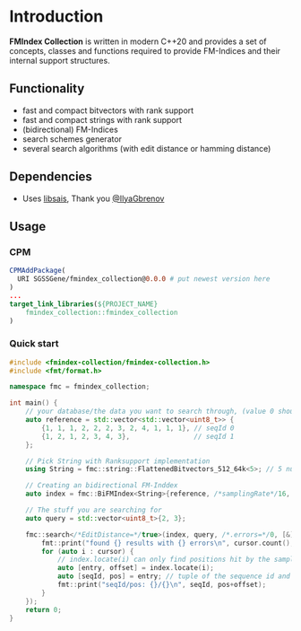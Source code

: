 <!--
    SPDX-FileCopyrightText: 2006-2025, Knut Reinert & Freie Universität Berlin
    SPDX-FileCopyrightText: 2016-2025, Knut Reinert & MPI für molekulare Genetik
    SPDX-License-Identifier: CC-BY-4.0
-->
# Introduction

**FMIndex Collection** is written in modern C++20 and provides a set of concepts, classes and functions required
to provide FM-Indices and their internal support structures.

## Functionality
- fast and compact bitvectors with rank support
- fast and compact strings with rank support
- (bidirectional) FM-Indices
- search schemes generator
- several search algorithms (with edit distance or hamming distance)


## Dependencies
- Uses [libsais](https://github.com/IlyaGrebnov/libsais), Thank you [@IlyaGbrenov](https://github.com/IlyaGrebnov)

## Usage
### CPM
```cmake
CPMAddPackage(
  URI SGSSGene/fmindex_collection@0.0.0 # put newest version here
)
...
target_link_libraries(${PROJECT_NAME}
    fmindex_collection::fmindex_collection
)
```
### Quick start
```c++
#include <fmindex-collection/fmindex-collection.h>
#include <fmt/format.h>

namespace fmc = fmindex_collection;

int main() {
    // your database/the data you want to search through, (value 0 should be avoided)
    auto reference = std::vector<std::vector<uint8_t>> {
        {1, 1, 1, 2, 2, 2, 3, 2, 4, 1, 1, 1}, // seqId 0
        {1, 2, 1, 2, 3, 4, 3},                // seqId 1
    };

    // Pick String with Ranksupport implementation
    using String = fmc::string::FlattenedBitvectors_512_64k<5>; // 5 number of different characters

    // Creating an bidirectional FM-Inddex
    auto index = fmc::BiFMIndex<String>{reference, /*samplingRate*/16, /*threadNbr*/1};

    // The stuff you are searching for
    auto query = std::vector<uint8_t>{2, 3};

    fmc::search</*EditDistance=*/true>(index, query, /*.errors=*/0, [&](auto cursor, size_t errors) {
        fmt::print("found {} results with {} errors\n", cursor.count(), errors);
        for (auto i : cursor) {
            // index.locate(i) can only find positions hit by the sampling rate. How many position this is off, is indicated by the offset value
            auto [entry, offset] = index.locate(i);
            auto [seqId, pos] = entry; // tuple of the sequence id and the position inside the sequence
            fmt::print("seqId/pos: {}/{}\n", seqId, pos+offset);
        }
    });
    return 0;
}
```
